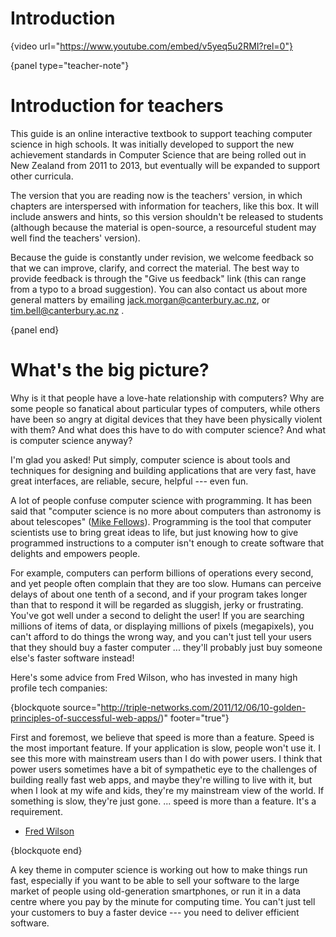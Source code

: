 # Introduction

{video url="https://www.youtube.com/embed/v5yeq5u2RMI?rel=0"}

{panel type="teacher-note"}

# Introduction for teachers

This guide is an online interactive textbook to support teaching computer science in high schools.
It was initially developed to support the new achievement standards in Computer Science that are being rolled out in New Zealand from 2011 to 2013,
but eventually will be expanded to support other curricula.

The version that you are reading now is the teachers' version, in which chapters are interspersed with information for teachers, like this box.
It will include answers and hints, so this version shouldn't be released to students (although because the material is open-source, a resourceful student may well find the teachers' version).

Because the guide is constantly under revision, we welcome feedback so that we can improve, clarify, and correct the material.
The best way to provide feedback is through the "Give us feedback" link (this can range from a typo to a broad suggestion).
You can also contact us about more general matters by emailing jack.morgan@canterbury.ac.nz, or tim.bell@canterbury.ac.nz .

{panel end}

# What's the big picture?

Why is it that people have a love-hate relationship with computers?
Why are some people so fanatical about particular types of computers, while others have been so angry at digital devices that they have been physically violent with them?
And what does this have to do with computer science?
And what is computer science anyway?

I'm glad you asked!
Put simply, computer science is about tools and techniques for designing and building applications that are very fast, have great interfaces, are reliable, secure, helpful --- even fun.

A lot of people confuse computer science with programming.
It has been said that "computer science is no more about computers than astronomy is about telescopes" ([Mike Fellows](http://en.wikiquote.org/wiki/Computer_science)).
Programming is the tool that computer scientists use to bring great ideas to life, but just knowing how to give programmed instructions to a computer isn't enough to create software that delights and empowers people.

For example, computers can perform billions of operations every second, and yet people often complain that they are too slow.
Humans can perceive delays of about one tenth of a second, and if your program takes longer than that to respond it will be regarded as sluggish, jerky or frustrating.
You've got well under a second to delight the user!
If you are searching millions of items of data, or displaying millions of pixels (megapixels), you can't afford to do things the wrong way, and you can't just tell your users that they should buy a faster computer ... they'll probably just buy someone else's faster software instead!

Here's some advice from Fred Wilson, who has invested in many high profile tech companies:

{blockquote source="http://triple-networks.com/2011/12/06/10-golden-principles-of-successful-web-apps/)" footer="true"}

First and foremost, we believe that speed is more than a feature. Speed is the most important feature. If your application is slow, people won't use it. I see this more with mainstream users than I do with power users. I think that power users sometimes have a bit of sympathetic eye to the challenges of building really fast web apps, and maybe they're willing to live with it, but when I look at my wife and kids, they're my mainstream view of the world. If something is slow, they're just gone. ... speed is more than a feature. It's a requirement.

- [Fred Wilson](https://en.wikipedia.org/wiki/Fred_Wilson_(financier))

{blockquote end}

A key theme in computer science is working out how to make things run fast, especially if you want to be able to sell your software to the large market of people using old-generation smartphones, or run it in a data centre where you pay by the minute for computing time.
You can't just tell your customers to buy a faster device --- you need to deliver efficient software.
